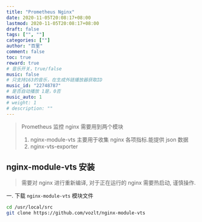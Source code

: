 ```yaml
---
title: "Prometheus Nginx"
date: 2020-11-05T20:08:17+08:00
lastmod: 2020-11-05T20:08:17+08:00
draft: false
tags: ["", ""]
categories: [""]
author: "百里"
comment: false
toc: true
reward: true
# 音乐开关，true/false
music: false
# 只支持163的音乐，在生成外链播放器获取ID
music_id: "22748787"
# 是否自动播放 1是，0否
music_auto: 1
# weight: 1
# description: ""
---
```


> Prometheus 监控 nginx 需要用到两个模块
>
> 1. nginx-module-vts 主要用于收集 nginx 各项指标.能提供 json 数据
> 2. nginx-vts-exporter



## nginx-module-vts 安装

> 需要对 nginx 进行重新编译, 对于正在运行的 nginx 需要热启动, 谨慎操作.

一. 下载 `nginx-module-vts` 模块文件

```sh
cd /usr/local/src
git clone https://github.com/vozlt/nginx-module-vts 
```

